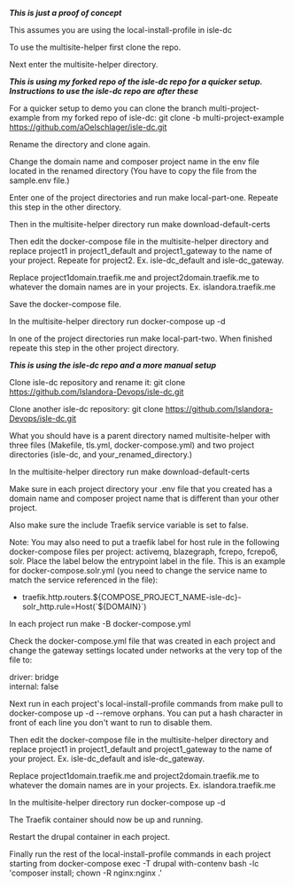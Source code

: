 ***This is just a proof of concept***

This assumes you are using the local-install-profile in isle-dc


To use the multisite-helper first clone the repo.

Next enter the multisite-helper directory.

***This is using my forked repo of the isle-dc repo for a quicker setup. Instructions to use the isle-dc repo are after these***

For a quicker setup to demo you can clone the branch multi-project-example from my forked repo of isle-dc: git clone -b multi-project-example https://github.com/aOelschlager/isle-dc.git

Rename the directory and clone again.

Change the domain name and composer project name in the env file located in the renamed directory (You have to copy the file from the sample.env file.)

Enter one of the project directories and run make local-part-one. Repeate this step in the other directory.

Then in the multisite-helper directory run make download-default-certs

Then edit the docker-compose file in the multisite-helper directory and replace project1 in project1_default and project1_gateway to the name of your project. Repeate for project2. Ex. isle-dc_default and isle-dc_gateway.

Replace project1domain.traefik.me and project2domain.traefik.me to whatever the domain names are in your projects. Ex. islandora.traefik.me

Save the docker-compose file.

In the multisite-helper directory run docker-compose up -d

In one of the project directories run make local-part-two. When finished repeate this step in the other project directory.

***This is using the isle-dc repo and a more manual setup***

Clone isle-dc repository and rename it: git clone https://github.com/Islandora-Devops/isle-dc.git

Clone another isle-dc repository: git clone https://github.com/Islandora-Devops/isle-dc.git

What you should have is a parent directory named multisite-helper with three files (Makefile, tls.yml, docker-compose.yml) and two project directories (isle-dc, and your_renamed_directory.)

In the multisite-helper directory run make download-default-certs

Make sure in each project directory your .env file that you created has a domain name and composer project name that is different than your other project.

Also make sure the include Traefik service variable is set to false.

Note: You may also need to put a traefik label for host rule in the following docker-compose files per project: activemq, blazegraph, fcrepo, fcrepo6, solr. Place the label below the entrypoint label in the file. This is an example for docker-compose.solr.yml (you need to change the service name to match the service referenced in the file):

- traefik.http.routers.${COMPOSE_PROJECT_NAME-isle-dc}-solr_http.rule=Host(`${DOMAIN}`)

In each project run make -B docker-compose.yml

Check the docker-compose.yml file that was created in each project and change the gateway settings located under networks at the very top of the file to: 

  driver: bridge  
  internal: false
  

Next run in each project's local-install-profile commands from make pull to docker-compose up -d --remove orphans. You can put a hash character in front of each line you don't want to run to disable them.

Then edit the docker-compose file in the multisite-helper directory and replace project1 in project1_default and project1_gateway to the name of your project. Ex. isle-dc_default and isle-dc_gateway.

Replace project1domain.traefik.me and project2domain.traefik.me to whatever the domain names are in your projects. Ex. islandora.traefik.me

In the multisite-helper directory run docker-compose up -d

The Traefik container should now be up and running.

Restart the drupal container in each project.

Finally run the rest of the local-install-profile commands in each project starting from docker-compose exec -T drupal with-contenv bash -lc 'composer install; chown -R nginx:nginx .'


